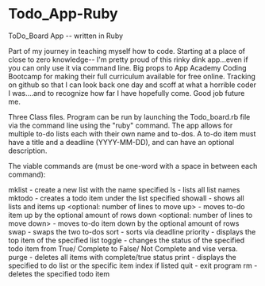 # Todo_App-Ruby
ToDo_Board App -- written in Ruby

Part of my journey in teaching myself how to code. Starting at a place of close to zero knowledge-- I'm pretty proud of this rinky dink app...even if you can only use it via command line. Big props to App Academy Coding Bootcamp for making their full curriculum available for free online. Tracking on github so that I can look back one day and scoff at what a horrible coder I was....and to recognize how far I have hopefully come. Good job future me. 

Three Class files. Program can be run by launching the Todo_board.rb file via the command line using the "ruby" command. The app allows for multiple to-do lists each with their own name and to-dos. A to-do item must have a title and a deadline (YYYY-MM-DD), and can have an optional description. 

The viable commands are (must be one-word with a space in between each command): 

mklist <listname> - create a new list with the name specified
ls - lists all list names
mktodo <listname> <todo title> <deadline> <optional description> - creates a todo item under the list specified
showall - shows all lists and items
up <listname> <index> <optional: number of lines to move up> - moves to-do item up by the optional amount of rows
down <listname> <index> <optional: number of lines to move down> - moves to-do item down by the optional amount of rows
swap <listname> <index numbers to switch> - swaps the two to-dos
sort <listname>  - sorts via deadline
priority <listname> - displays the top item of the specified list
toggle <listname> <index> - changes the status of the specified todo item from True/ Complete to False/ Not Complete and vise versa. 
purge <listname> - deletes all items with complete/true status
print <listname> <optional index> - displays the specified to do list or the specific item index if listed 
quit - exit program
rm <listname> <index> - deletes the specified todo item 
  
 
